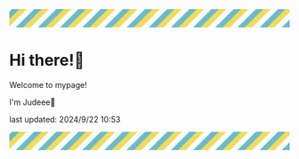 <!-- Header image -->
<img src="./pokemon/pokemon_39.png" width="1000">

# Hi there!👋

Welcome to mypage!

I'm Judeee🐷

last updated: 2024/9/22 10:53

<!-- Footer image -->
<img src="./pokemon/pokemon_39.png" width="1000">

